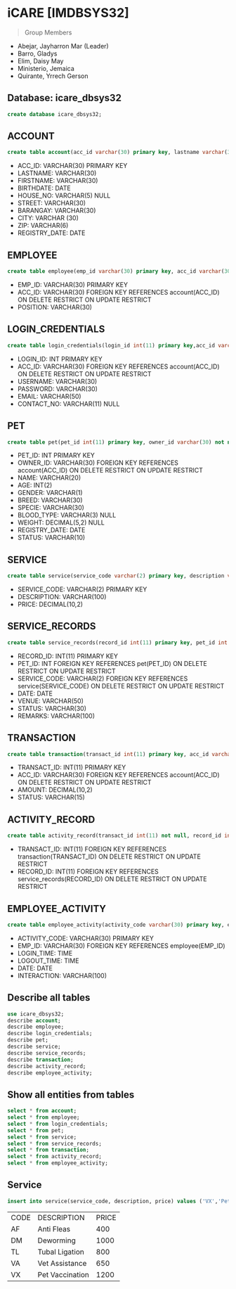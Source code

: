 # iCARE [IMDBSYS32]
> Group Members
- Abejar, Jayharron Mar (Leader)
- Barro, Gladys
- Elim, Daisy May
- Ministerio, Jemaica
- Quirante, Yrrech Gerson
## Database: icare_dbsys32
```sql
create database icare_dbsys32;
```
## ACCOUNT
```sql
create table account(acc_id varchar(30) primary key, lastname varchar(30) not null, firstname varchar(30) not null, birthdate date not null, house_no varchar(5), street varchar(30) not null, barangay varchar(30) not null, city varchar(30) not null, zip varchar(6) not null, registry_date date not null) engine=innodb;
```
- ACC_ID: VARCHAR(30) PRIMARY KEY
- LASTNAME: VARCHAR(30)
- FIRSTNAME: VARCHAR(30)
- BIRTHDATE: DATE
- HOUSE_NO: VARCHAR(5) NULL
- STREET: VARCHAR(30)
- BARANGAY: VARCHAR(30)
- CITY: VARCHAR (30)
- ZIP: VARCHAR(6)
- REGISTRY_DATE: DATE
## EMPLOYEE
```sql
create table employee(emp_id varchar(30) primary key, acc_id varchar(30), position varchar(30) not null, foreign key(acc_id) references account(acc_id) on delete restrict on update restrict)  engine = innodb;
```
- EMP_ID: VARCHAR(30) PRIMARY KEY
- ACC_ID: VARCHAR(30) FOREIGN KEY REFERENCES account(ACC_ID) ON DELETE RESTRICT ON UPDATE RESTRICT
- POSITION: VARCHAR(30)
## LOGIN_CREDENTIALS
```sql
create table login_credentials(login_id int(11) primary key,acc_id varchar(30) not null, foreign key(acc_id) references account(acc_id) on delete restrict on update restrict, username varchar(30) not null, password varchar(30) not null, email varchar(30) not null, contact_no varchar(11)) engine = innodb;
```
- LOGIN_ID: INT PRIMARY KEY
- ACC_ID: VARCHAR(30) FOREIGN KEY REFERENCES account(ACC_ID) ON DELETE RESTRICT ON UPDATE RESTRICT
- USERNAME: VARCHAR(30)
- PASSWORD: VARCHAR(30)
- EMAIL: VARCHAR(50)
- CONTACT_NO: VARCHAR(11) NULL
## PET
```sql
create table pet(pet_id int(11) primary key, owner_id varchar(30) not null, name varchar(30) not null, age int(2) not null, gender varchar(1) not null, breed varchar(30) not null, specie varchar(30) not null, blood_type varchar(3), weight decimal(5,2), registry_date date not null, status varchar(10) not null, foreign key(owner_id) references account(acc_id) on delete restrict on update restrict) engine = innodb;
```
- PET_ID: INT PRIMARY KEY
- OWNER_ID: VARCHAR(30) FOREIGN KEY REFERENCES account(ACC_ID) ON DELETE RESTRICT ON UPDATE RESTRICT
- NAME: VARCHAR(20)
- AGE: INT(2)
- GENDER: VARCHAR(1)
- BREED: VARCHAR(30)
- SPECIE: VARCHAR(30)
- BLOOD_TYPE: VARCHAR(3) NULL
- WEIGHT: DECIMAL(5,2) NULL
- REGISTRY_DATE: DATE
- STATUS: VARCHAR(10)
## SERVICE
```sql
create table service(service_code varchar(2) primary key, description varchar(100) not null, price decimal(10,2) not null) engine = innodb;
```
- SERVICE_CODE: VARCHAR(2) PRIMARY KEY
- DESCRIPTION: VARCHAR(100)
- PRICE: DECIMAL(10,2)
## SERVICE_RECORDS
```sql
create table service_records(record_id int(11) primary key, pet_id int not null, service_code varchar(2) not null, date date not null, venue varchar(50) not null, status varchar(30) not null, remarks varchar(100) not null, foreign key(pet_id) references pet(pet_id) on delete restrict on update restrict, foreign key(service_code) references service(service_code) on delete restrict on update restrict) engine = innodb;
```
- RECORD_ID: INT(11) PRIMARY KEY
- PET_ID: INT FOREIGN KEY REFERENCES pet(PET_ID) ON DELETE RESTRICT ON UPDATE RESTRICT
- SERVICE_CODE: VARCHAR(2) FOREIGN KEY REFERENCES service(SERVICE_CODE) ON DELETE RESTRICT ON UPDATE RESTRICT
- DATE: DATE
- VENUE: VARCHAR(50)
- STATUS: VARCHAR(30)
- REMARKS: VARCHAR(100)
## TRANSACTION
```sql
create table transaction(transact_id int(11) primary key, acc_id varchar(30) not null, amount decimal(10,2) not null, status varchar(15) not null, foreign key(acc_id) references account(acc_id) on delete restrict on update restrict) engine = innodb;
```
- TRANSACT_ID: INT(11) PRIMARY KEY
- ACC_ID: VARCHAR(30) FOREIGN KEY REFERENCES account(ACC_ID) ON DELETE RESTRICT ON UPDATE RESTRICT
- AMOUNT: DECIMAL(10,2)
- STATUS: VARCHAR(15)
## ACTIVITY_RECORD
```sql
create table activity_record(transact_id int(11) not null, record_id int(11) not null, foreign key(transact_id) references transaction(transact_id), foreign key(record_id) references service_records(record_id)) engine = innodb;
```
- TRANSACT_ID: INT(11) FOREIGN KEY REFERENCES transaction(TRANSACT_ID) ON DELETE RESTRICT ON UPDATE RESTRICT
- RECORD_ID: INT(11) FOREIGN KEY REFERENCES service_records(RECORD_ID) ON DELETE RESTRICT ON UPDATE RESTRICT
## EMPLOYEE_ACTIVITY
```sql
create table employee_activity(activity_code varchar(30) primary key, emp_id varchar(30) not null, login_time time not null, logout_time time not null, date date not null, interaction varchar(100) not null, foreign key(emp_id) references employee(emp_id) on delete restrict on update restrict) engine = innodb;
```
- ACTIVITY_CODE: VARCHAR(30) PRIMARY KEY
- EMP_ID: VARCHAR(30) FOREIGN KEY REFERENCES employee(EMP_ID)
- LOGIN_TIME: TIME
- LOGOUT_TIME: TIME
- DATE: DATE
- INTERACTION: VARCHAR(100)
## Describe all tables
```sql
use icare_dbsys32;
describe account;
describe employee;
describe login_credentials;
describe pet;
describe service;
describe service_records;
describe transaction;
describe activity_record;
describe employee_activity;
```
## Show all entities from tables
```sql
select * from account;
select * from employee;
select * from login_credentials;
select * from pet;
select * from service;
select * from service_records;
select * from transaction;
select * from activity_record;
select * from employee_activity;
```
## Service
```sql
insert into service(service_code, description, price) values ('VX','Pet Vaccination',1200),('DM','Deworming',1000),('TL','Tubal Ligation',800),('AF','Anti Fleas',400),('VA','Vet Assistance',650);
```
<table>
    <tr>
        <td>CODE</td>    
        <td>DESCRIPTION</td>   
        <td>PRICE</td>    
    </tr>
    <tr>
        <td>AF</td>
        <td>Anti Fleas</td>
        <td>400</td>
    </tr>
    <tr>
        <td>DM</td>
        <td>Deworming</td>
        <td>1000</td>
    </tr>
    <tr>
        <td>TL</td>
        <td>Tubal Ligation</td>
        <td>800</td>
    </tr>
    <tr>
        <td>VA</td>
        <td>Vet Assistance</td>
        <td>650</td>
    </tr>
    <tr>
        <td>VX</td>
        <td>Pet Vaccination</td>
        <td>1200</td>
    </tr>
</table>


